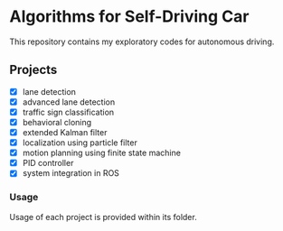 # Algorithms for Self-Driving Car

This repository contains my exploratory codes for autonomous driving.

## Projects
- [x] lane detection 
- [x] advanced lane detection
- [x] traffic sign classification
- [x] behavioral cloning
- [x] extended Kalman filter
- [x] localization using particle filter
- [x] motion planning using finite state machine
- [x] PID controller
- [x] system integration in ROS

### Usage
Usage of each project is provided within its folder.

